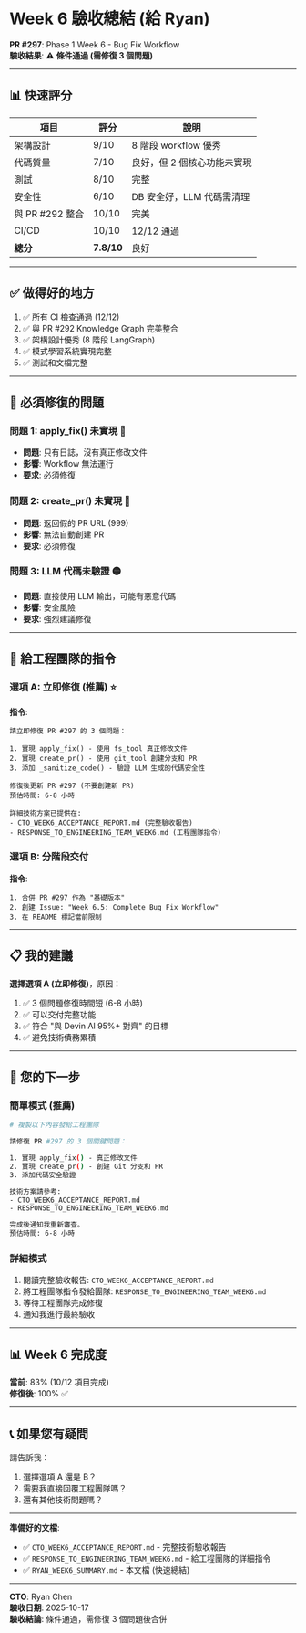 # Week 6 驗收總結 (給 Ryan)

**PR #297**: Phase 1 Week 6 - Bug Fix Workflow  
**驗收結果**: ⚠️ **條件通過 (需修復 3 個問題)**

---

## 📊 快速評分

| 項目 | 評分 | 說明 |
|------|------|------|
| 架構設計 | 9/10 | 8 階段 workflow 優秀 |
| 代碼質量 | 7/10 | 良好，但 2 個核心功能未實現 |
| 測試 | 8/10 | 完整 |
| 安全性 | 6/10 | DB 安全好，LLM 代碼需清理 |
| 與 PR #292 整合 | 10/10 | 完美 |
| CI/CD | 10/10 | 12/12 通過 |
| **總分** | **7.8/10** | 良好 |

---

## ✅ 做得好的地方

1. ✅ 所有 CI 檢查通過 (12/12)
2. ✅ 與 PR #292 Knowledge Graph 完美整合
3. ✅ 架構設計優秀 (8 階段 LangGraph)
4. ✅ 模式學習系統實現完整
5. ✅ 測試和文檔完整

---

## 🔴 必須修復的問題

### 問題 1: apply_fix() 未實現 🔴
- **問題**: 只有日誌，沒有真正修改文件
- **影響**: Workflow 無法運行
- **要求**: 必須修復

### 問題 2: create_pr() 未實現 🔴
- **問題**: 返回假的 PR URL (999)
- **影響**: 無法自動創建 PR
- **要求**: 必須修復

### 問題 3: LLM 代碼未驗證 🟡
- **問題**: 直接使用 LLM 輸出，可能有惡意代碼
- **影響**: 安全風險
- **要求**: 強烈建議修復

---

## 🎯 給工程團隊的指令

### 選項 A: 立即修復 (推薦) ⭐

**指令**:
```
請立即修復 PR #297 的 3 個問題：

1. 實現 apply_fix() - 使用 fs_tool 真正修改文件
2. 實現 create_pr() - 使用 git_tool 創建分支和 PR
3. 添加 _sanitize_code() - 驗證 LLM 生成的代碼安全性

修復後更新 PR #297 (不要創建新 PR)
預估時間: 6-8 小時

詳細技術方案已提供在:
- CTO_WEEK6_ACCEPTANCE_REPORT.md (完整驗收報告)
- RESPONSE_TO_ENGINEERING_TEAM_WEEK6.md (工程團隊指令)
```

### 選項 B: 分階段交付

**指令**:
```
1. 合併 PR #297 作為 "基礎版本"
2. 創建 Issue: "Week 6.5: Complete Bug Fix Workflow"
3. 在 README 標記當前限制
```

---

## 📋 我的建議

**選擇選項 A (立即修復)**，原因：
1. ✅ 3 個問題修復時間短 (6-8 小時)
2. ✅ 可以交付完整功能
3. ✅ 符合 "與 Devin AI 95%+ 對齊" 的目標
4. ✅ 避免技術債務累積

---

## 🚀 您的下一步

### 簡單模式 (推薦)
```bash
# 複製以下內容發給工程團隊

請修復 PR #297 的 3 個關鍵問題：

1. 實現 apply_fix() - 真正修改文件
2. 實現 create_pr() - 創建 Git 分支和 PR
3. 添加代碼安全驗證

技術方案請參考:
- CTO_WEEK6_ACCEPTANCE_REPORT.md
- RESPONSE_TO_ENGINEERING_TEAM_WEEK6.md

完成後通知我重新審查。
預估時間: 6-8 小時
```

### 詳細模式
1. 閱讀完整驗收報告: `CTO_WEEK6_ACCEPTANCE_REPORT.md`
2. 將工程團隊指令發給團隊: `RESPONSE_TO_ENGINEERING_TEAM_WEEK6.md`
3. 等待工程團隊完成修復
4. 通知我進行最終驗收

---

## 📊 Week 6 完成度

**當前**: 83% (10/12 項目完成)  
**修復後**: 100% ✅

---

## 📞 如果您有疑問

請告訴我：
1. 選擇選項 A 還是 B？
2. 需要我直接回覆工程團隊嗎？
3. 還有其他技術問題嗎？

---

**準備好的文檔**:
- ✅ `CTO_WEEK6_ACCEPTANCE_REPORT.md` - 完整技術驗收報告
- ✅ `RESPONSE_TO_ENGINEERING_TEAM_WEEK6.md` - 給工程團隊的詳細指令
- ✅ `RYAN_WEEK6_SUMMARY.md` - 本文檔 (快速總結)

---

**CTO**: Ryan Chen  
**驗收日期**: 2025-10-17  
**驗收結論**: 條件通過，需修復 3 個問題後合併
